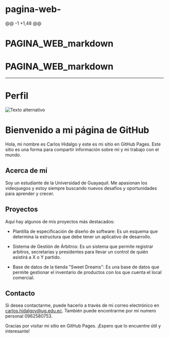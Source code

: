 # pagina-web-
@@ -1 +1,48 @@
# PAGINA_WEB_markdown
# PAGINA_WEB_markdown

-------
# Perfil 
![Texto alternativo](https://avatars.githubusercontent.com/u/107194704?s=400&u=0c18a5c26cb8bdf809bb41e2d3d4f4b53564ddab&v=4)


# Bienvenido a mi página de GitHub



Hola, mi nombre es Carlos Hidalgo y este es mi sitio en GitHub Pages. Este sitio es una forma para compartir información sobre mí y mi trabajo con el mundo.



## Acerca de mí



Soy un estudiante de la Universidad de Guayaquil. Me apasionan los videojuegos y estoy siempre buscando nuevos desafíos y oportunidades para aprender y crecer.



## Proyectos



Aquí hay algunos de mis proyectos más destacados:



- Plantilla de especificación de diseño de software: Es un esquema que determina la estructura que debe tener un aplicativo de desarrollo.

- Sistema de Gestión de Árbitros: Es un sistema que permite registrar arbitros, secretarias y presidentes para llevar un control de quién asistirá a X o Y partido.

- Base de datos de la tienda "Sweet Dreams": Es una base de datos que permite gestionar el inventario de productos con los que cuenta el local comercial.



## Contacto



Si desea contactarme, puede hacerlo a través de mi correo electrónico en carlos.hidalgoy@ug.edu.ec. También puede encontrarme por mi numero personal  0962580753.



Gracias por visitar mi sitio en GitHub Pages. ¡Espero que lo encuentre útil y interesante!
